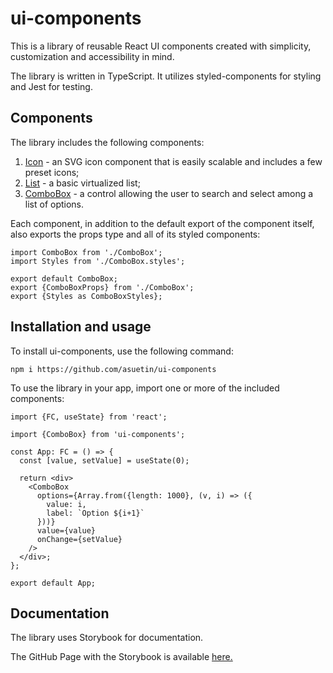 # ui-components

This is a library of reusable React UI components created with simplicity, customization and accessibility in mind.

The library is written in TypeScript. It utilizes styled-components for styling and Jest for testing.

## Components

The library includes the following components:

1. [Icon](https://asuetin.github.io/ui-components/?path=/docs/components-icon--basic) - an SVG icon component that is easily scalable and includes a few preset icons;
2. [List](https://asuetin.github.io/ui-components/?path=/docs/components-list--basic) - a basic virtualized list;
3. [ComboBox](https://asuetin.github.io/ui-components/?path=/docs/components-combobox--basic) - a control allowing the user to search and select among a list of options.

Each component, in addition to the default export of the component itself, also exports the props type and all of its styled components:

```JSX
import ComboBox from './ComboBox';
import Styles from './ComboBox.styles';

export default ComboBox;
export {ComboBoxProps} from './ComboBox';
export {Styles as ComboBoxStyles};
```

## Installation and usage

To install ui-components, use the following command:

	npm i https://github.com/asuetin/ui-components

To use the library in your app, import one or more of the included components:
```JSX
import {FC, useState} from 'react';

import {ComboBox} from 'ui-components';

const App: FC = () => {
  const [value, setValue] = useState(0);

  return <div>
    <ComboBox
      options={Array.from({length: 1000}, (v, i) => ({
        value: i,
        label: `Option ${i+1}`
      }))}
      value={value}
      onChange={setValue}
    />
  </div>;
};

export default App;
```

## Documentation

The library uses Storybook for documentation.

The GitHub Page with the Storybook is available [here.](https://asuetin.github.io/ui-components/?path=/docs/introduction--page)
